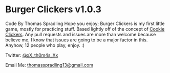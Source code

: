 # Burger Clickers v1.0.3
Code By Thomas Spradling
     Hope you enjoy; Burger Clickers is my first little game, mostly for practicing stuff. Based lightly off of the concept of [Cookie Clickers](http://orteil.dashnet.org/cookieclicker/). Any pull requests and issues are more than welcome because believe me, I know that issues are going to be a major factor in this. Anyhow, 12 people who play, enjoy. :)

Twitter: [@xX_th0m4s_Xx](https://twitter.com/xX_th0m4s_Xx)

Email Me: [thomasspradling13@gmail.com](mailto:thomasspradling13@gmail.com)
